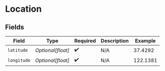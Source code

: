 # Location


## Fields

| Field              | Type               | Required           | Description        | Example            |
| ------------------ | ------------------ | ------------------ | ------------------ | ------------------ |
| `latitude`         | *Optional[float]*  | :heavy_check_mark: | N/A                | 37.4292            |
| `longitude`        | *Optional[float]*  | :heavy_check_mark: | N/A                | 122.1381           |